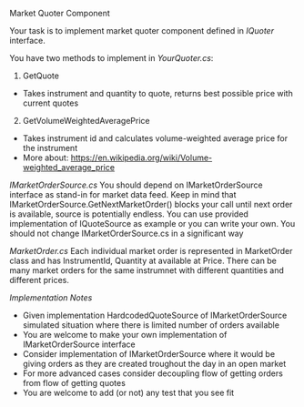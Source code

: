 Market Quoter Component

Your task is to implement market quoter component defined in *IQuoter* interface.

You have two methods to implement in *YourQuoter.cs*:
1. GetQuote
  - Takes instrument and quantity to quote, returns best possible price with current quotes
2. GetVolumeWeightedAveragePrice
  - Takes instrument id and calculates volume-weighted average price for the instrument
  - More about: https://en.wikipedia.org/wiki/Volume-weighted_average_price

*IMarketOrderSource.cs*
You should depend on IMarketOrderSource interface as stand-in for market data feed. Keep in mind that IMarketOrderSource.GetNextMarketOrder() blocks your call until next order is available, source is potentially endless.
You can use provided implementation of IQuoteSource as example or you can write your own.
You should not change IMarketOrderSource.cs in a significant way

*MarketOrder.cs*
Each individual market order is represented in MarketOrder class and has InstrumentId, Quantity at available at Price.
There can be many market orders for the same instrumnet with different quantities and different prices.

*Implementation Notes*
- Given implementation HardcodedQuoteSource of IMarketOrderSource simulated situation where there is limited number of orders available
- You are welcome to make your own implementation of IMarketOrderSource interface
- Consider implementation of IMarketOrderSource where it would be giving orders as they are created troughout the day in an open market
- For more advanced cases consider decoupling flow of getting orders from flow of getting quotes
- You are welcome to add (or not) any test that you see fit
